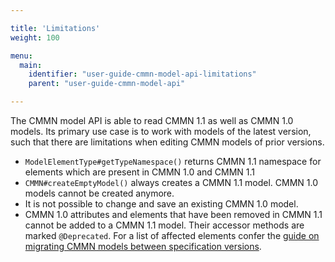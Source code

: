 ```yaml
---

title: 'Limitations'
weight: 100

menu:
  main:
    identifier: "user-guide-cmmn-model-api-limitations"
    parent: "user-guide-cmmn-model-api"

---
```


The CMMN model API is able to read CMMN 1.1 as well as CMMN 1.0 models. Its primary use case is to work with models of the latest version, such that there are limitations when editing CMMN models of prior versions.

* `ModelElementType#getTypeNamespace()` returns CMMN 1.1 namespace for elements which are present in CMMN 1.0 and CMMN 1.1
* `CMMN#createEmptyModel()` always creates a CMMN 1.1 model. CMMN 1.0 models cannot be created anymore.
* It is not possible to change and save an existing CMMN 1.0 model.
* CMMN 1.0 attributes and elements that have been removed in CMMN 1.1 cannot be added to a CMMN 1.1 model. Their accessor methods are marked `@Deprecated`. For a list of affected elements confer the [guide on migrating CMMN models between specification versions](../../reference/cmmn11/migration/10-to-11.md).
